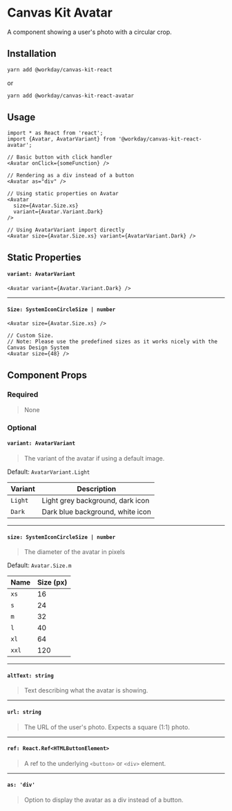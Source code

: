 # Canvas Kit Avatar

A component showing a user's photo with a circular crop.

## Installation

```sh
yarn add @workday/canvas-kit-react
```

or

```sh
yarn add @workday/canvas-kit-react-avatar
```

## Usage

```tsx
import * as React from 'react';
import {Avatar, AvatarVariant} from '@workday/canvas-kit-react-avatar';

// Basic button with click handler
<Avatar onClick={someFunction} />

// Rendering as a div instead of a button
<Avatar as="div" />

// Using static properties on Avatar
<Avatar
  size={Avatar.Size.xs}
  variant={Avatar.Variant.Dark}
/>

// Using AvatarVariant import directly
<Avatar size={Avatar.Size.xs} variant={AvatarVariant.Dark} />
```

## Static Properties

#### `variant: AvatarVariant`

```tsx
<Avatar variant={Avatar.Variant.Dark} />
```

---

#### `Size: SystemIconCircleSize | number`

```tsx
<Avatar size={Avatar.Size.xs} />

// Custom Size.
// Note: Please use the predefined sizes as it works nicely with the Canvas Design System
<Avatar size={48} />
```

## Component Props

### Required

> None

### Optional

#### `variant: AvatarVariant`

> The variant of the avatar if using a default image.

Default: `AvatarVariant.Light`

| Variant | Description                      |
| ------- | -------------------------------- |
| `Light` | Light grey background, dark icon |
| `Dark`  | Dark blue background, white icon |

---

#### `size: SystemIconCircleSize | number`

> The diameter of the avatar in pixels

Default: `Avatar.Size.m`

| Name  | Size (px) |
| ----- | --------- |
| `xs`  | 16        |
| `s`   | 24        |
| `m`   | 32        |
| `l`   | 40        |
| `xl`  | 64        |
| `xxl` | 120       |

---

#### `altText: string`

> Text describing what the avatar is showing.

---

#### `url: string`

> The URL of the user's photo. Expects a square (1:1) photo.

---

#### `ref: React.Ref<HTMLButtonElement>`

> A ref to the underlying `<button>` or `<div>` element.

---

#### `as: 'div'`

> Option to display the avatar as a div instead of a button.
